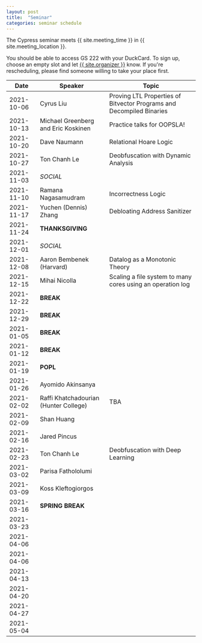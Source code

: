 ```yaml
---
layout: post
title:  "Seminar"
categories: seminar schedule
---
```


<link rel="stylesheet" href="{{ "/assets/schedule.css" | relative_url }}">

The Cypress seminar meets {{ site.meeting_time }} in {{ site.meeting_location }}.

You should be able to access GS 222 with your DuckCard. To sign up,
choose an empty slot and let <a id="contact" href="mailto:{{
site.email }}">{{ site.organizer }}</a> know. If you're rescheduling, please
find someone willing to take your place first.

| Date       | Speaker                               | Topic |
| ---------- | ------------------------------------- | ------------------------------------------------- |
| 2021-10-06 | Cyrus Liu                             | Proving LTL Properties of Bitvector Programs and Decompiled Binaries | 
| 2021-10-13 | Michael Greenberg and Eric Koskinen   | Practice talks for OOPSLA! | 
| 2021-10-20 | Dave Naumann                          | Relational Hoare Logic | 
| 2021-10-27 | Ton Chanh Le                          | Deobfuscation with Dynamic Analysis | 
| 2021-11-03 | *SOCIAL*                              | | 
| 2021-11-10 | Ramana Nagasamudram                   | Incorrectness Logic | 
| 2021-11-17 | Yuchen (Dennis) Zhang                 | Debloating Address Sanitizer | 
| 2021-11-24 | **THANKSGIVING**                      | | 
| 2021-12-01 | *SOCIAL*                              | | 
| 2021-12-08 | Aaron Bembenek (Harvard)              | Datalog as a Monotonic Theory | 
| 2021-12-15 | Mihai Nicolla                         | Scaling a file system to many cores using an operation log | 
| 2021-12-22 | **BREAK**                             | | 
| 2021-12-29 | **BREAK**                             | | 
| 2021-01-05 | **BREAK**                             | | 
| 2021-01-12 | **BREAK**                             | | 
| 2021-01-19 | **POPL**                              | | 
| 2021-01-26 | Ayomido Akinsanya                     | | 
| 2021-02-02 | Raffi Khatchadourian (Hunter College) | TBA | 
| 2021-02-09 | Shan Huang                            | | 
| 2021-02-16 | Jared Pincus                          | | 
| 2021-02-23 | Ton Chanh Le                          | Deobfuscation with Deep Learning | 
| 2021-03-02 | Parisa Fathololumi                    | | 
| 2021-03-09 | Koss Kleftogiorgos                    | | 
| 2021-03-16 | **SPRING BREAK**                      | | 
| 2021-03-23 |                                       | | 
| 2021-04-06 |                                       | | 
| 2021-04-06 |                                       | | 
| 2021-04-13 |                                       | | 
| 2021-04-20 |                                       | | 
| 2021-04-27 |                                       | | 
| 2021-05-04 |                                       | | 
